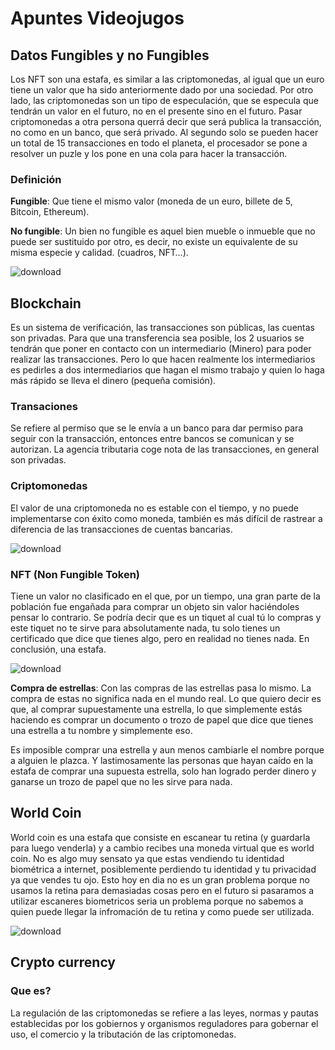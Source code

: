 # Apuntes Videojugos
## Datos Fungibles y no Fungibles
Los NFT son una estafa, es similar a las criptomonedas, al igual que un euro tiene un valor que ha sido anteriormente dado por una sociedad. Por otro lado, las criptomonedas son un tipo de especulación, que se especula que tendrán un valor en el futuro, no en el presente sino en el futuro. Pasar criptomonedas a otra persona querrá decir que será publica la transacción, no como en un banco, que será privado. Al segundo solo se pueden hacer un total de 15 transacciones en todo el planeta, el procesador se pone a resolver un puzle y los pone en una cola para hacer la transacción. 


### Definición
**Fungible**: Que tiene el mismo valor (moneda de un euro, billete de 5, Bitcoin, Ethereum). 


**No fungible**: Un bien no fungible es aquel bien mueble o inmueble que no puede ser sustituido por otro, es decir, no existe un equivalente de su misma especie y calidad. (cuadros, NFT…).


![download](https://github.com/Spaikyjordi/Videojuegos-Jordi/assets/144990855/7e5c68ec-83b6-4874-8340-c5922598b3f0)
## Blockchain
Es un sistema de verificación, las transacciones son públicas, las cuentas son privadas. Para que una transferencia sea posible, los 2 usuarios se tendrán que poner en contacto con un intermediario (Minero) para poder realizar las transacciones. Pero lo que hacen realmente los intermediarios es pedirles a dos intermediarios que hagan el mismo trabajo y quien lo haga más rápido se lleva el dinero (pequeña comisión).

### Transaciones
Se refiere al permiso que se le envía a un banco para dar permiso para seguir con la transacción, entonces entre bancos se comunican y se autorizan. La agencia tributaria coge nota de las transacciones, en general son privadas. 
### Criptomonedas
El valor de una criptomoneda no es estable con el tiempo, y no puede implementarse con éxito como moneda, también es más difícil de rastrear a diferencia de las transacciones de cuentas bancarias. 


![download](https://github.com/Spaikyjordi/Videojuegos-Jordi/assets/144990855/10d07c73-0d67-4996-ae26-a20633c893cf)

### NFT (Non Fungible Token)
Tiene un valor no clasificado en el que, por un tiempo, una gran parte de la población fue engañada para comprar un objeto sin valor haciéndoles pensar lo contrario. Se podría decir que es un tiquet al cual tú lo compras y este tiquet no te sirve para absolutamente nada, tu solo tienes un certificado que dice que tienes algo, pero en realidad no tienes nada. En conclusión, una estafa. 


![download](https://github.com/Spaikyjordi/Videojuegos-Jordi/assets/144990855/8fb9c850-58cf-4d21-85e5-6f6d201fdc13)


**Compra de estrellas**:  Con las compras de las estrellas pasa lo mismo. La compra de estas no significa nada en el mundo real. Lo que quiero decir es que, al comprar supuestamente una estrella, lo que simplemente estás haciendo es comprar un documento o trozo de papel que dice que tienes una estrella a tu nombre y simplemente eso. 	


Es imposible comprar una estrella y aun menos cambiarle el nombre porque a alguien le plazca. Y lastimosamente las personas que hayan caído en la estafa de comprar una supuesta estrella, solo han logrado perder dinero y ganarse un trozo de papel que no les sirve para nada.
## World Coin
World coin es una estafa que consiste en escanear tu retina (y guardarla para luego venderla) y a cambio recibes una moneda virtual que es world coin. No es algo muy sensato ya que estas vendiendo tu identidad biométrica a internet, posiblemente perdiendo tu identidad y tu privacidad ya que vendes tu ojo. Esto hoy en dia no es un gran problema porque no usamos la retina para demasiadas cosas pero en el futuro si pasaramos a utilizar escaneres biometricos seria un problema porque no sabemos a quien puede llegar la infromación de tu retina y como puede ser utilizada. 


![download](https://github.com/Spaikyjordi/Videojuegos-Jordi/assets/144990855/1c33213c-e779-4ccb-807b-3eafcec50495)

## Crypto currency
### Que es?
La regulación de las criptomonedas se refiere a las leyes, normas y pautas establecidas por los gobiernos y organismos reguladores para gobernar el uso, el comercio y la tributación de las criptomonedas.
